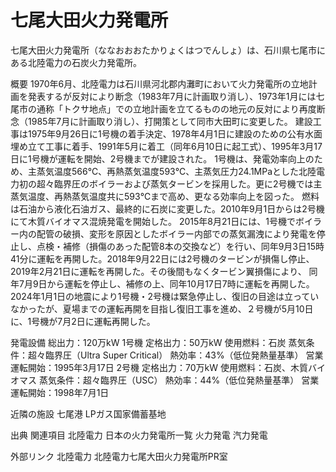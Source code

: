 # 七尾大田火力発電所

七尾大田火力発電所（ななおおおたかりょくはつでんしょ）は、石川県七尾市にある北陸電力の石炭火力発電所。

概要
1970年6月、北陸電力は石川県河北郡内灘町において火力発電所の立地計画を発表するが反対により断念（1983年7月に計画取り消し）、1973年1月には七尾市の通称「トクサ地点」での立地計画を立てるものの地元の反対により再度断念（1985年7月に計画取り消し）、打開策として同市大田町に変更した。
建設工事は1975年9月26日に1号機の着手決定、1978年4月1日に建設のための公有水面埋め立て工事に着手、1991年5月に着工（同年6月10日に起工式）、1995年3月17日に1号機が運転を開始、2号機までが建設された。
1号機は、発電効率向上のため、主蒸気温度566℃、再熱蒸気温度593℃、主蒸気圧力24.1MPaとした北陸電力初の超々臨界圧のボイラーおよび蒸気タービンを採用した。更に2号機では主蒸気温度、再熱蒸気温度共に593℃まで高め、更なる効率向上を図った。
燃料は石油から液化石油ガス、最終的に石炭に変更した。2010年9月1日からは2号機にて木質バイオマス混焼発電を開始した。
2015年8月21日には、1号機でボイラー内の配管の破損、変形を原因としたボイラー内部での蒸気漏洩により発電を停止し、点検・補修（損傷のあった配管8本の交換など）を行い、同年9月3日15時41分に運転を再開した。2018年9月22日には2号機のタービンが損傷し停止、2019年2月21日に運転を再開した。その後間もなくタービン翼損傷により、
同年7月9日から運転を停止し、補修の上、同年10月17日7時に運転を再開した。
2024年1月1日の地震により1号機・2号機は緊急停止し、復旧の目途は立っていなかったが、夏場までの運転再開を目指し復旧工事を進め、２号機が5月10日に、1号機が7月2日に運転再開した。

発電設備
総出力：120万kW
1号機
定格出力：50万kW
使用燃料：石炭
蒸気条件：超々臨界圧（Ultra Super Critical）
熱効率：43%（低位発熱量基準）
営業運転開始：1995年3月17日
2号機
定格出力：70万kW
使用燃料：石炭、木質バイオマス
蒸気条件：超々臨界圧（USC）
熱効率：44%（低位発熱量基準）
営業運転開始：1998年7月1日

近隣の施設
七尾港
LPガス国家備蓄基地

出典
関連項目
北陸電力
日本の火力発電所一覧
火力発電
汽力発電

外部リンク
北陸電力
北陸電力七尾大田火力発電所PR室